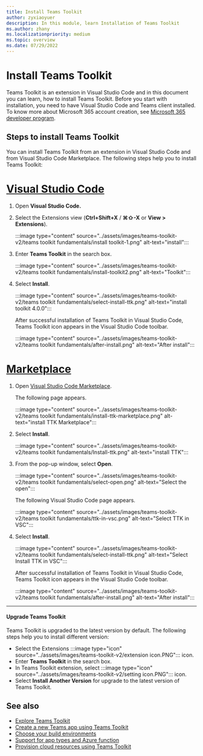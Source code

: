 ```yaml
---
title: Install Teams Toolkit 
author: zyxiaoyuer
description: In this module, learn Installation of Teams Toolkit
ms.author: zhany
ms.localizationpriority: medium
ms.topic: overview
ms.date: 07/29/2022
---
```


# Install Teams Toolkit

Teams Toolkit is an extension in Visual Studio Code and in this document you can learn, how to install Teams Toolkit. Before you start with installation, you need to have Visual Studio Code and Teams client installed. To know more about Microsoft 365 account creation, see [Microsoft 365 developer program](tools-prerequisites.md#microsoft-365-developer-program).

## Steps to install Teams Toolkit

You can install Teams Toolkit from an extension in Visual Studio Code and from Visual Studio Code Marketplace. The following steps help you to install Teams Toolkit:

# [Visual Studio Code](#tab/vscode)

1. Open **Visual Studio Code.**
1. Select the Extensions view (**Ctrl+Shift+X** / **⌘⇧-X** or **View > Extensions**).

   :::image type="content" source="../assets/images/teams-toolkit-v2/teams toolkit fundamentals/install toolkit-1.png" alt-text="install":::

1. Enter **Teams Toolkit** in the search box.

   :::image type="content" source="../assets/images/teams-toolkit-v2/teams toolkit fundamentals/install-toolkit2.png" alt-text="Toolkit":::

1. Select **Install**.
  
   :::image type="content" source="../assets/images/teams-toolkit-v2/teams toolkit fundamentals/select-install-ttk.png" alt-text="install toolkit 4.0.0":::

   After successful installation of Teams Toolkit in Visual Studio Code, Teams Toolkit icon appears in the Visual Studio Code toolbar.

   :::image type="content" source="../assets/images/teams-toolkit-v2/teams toolkit fundamentals/after-install.png" alt-text="After install":::

# [Marketplace](#tab/marketplace)

1. Open [Visual Studio Code Marketplace](https://marketplace.visualstudio.com/items?itemName=TeamsDevApp.ms-teams-vscode-extension).

   The following page appears.

   :::image type="content" source="../assets/images/teams-toolkit-v2/teams toolkit fundamentals/install-ttk-marketplace.png" alt-text="install TTK Marketplace":::

1. Select **Install**.

   :::image type="content" source="../assets/images/teams-toolkit-v2/teams toolkit fundamentals/Install-ttk.png" alt-text="install TTK":::

1. From the pop-up window, select **Open**.

   :::image type="content" source="../assets/images/teams-toolkit-v2/teams toolkit fundamentals/select-open.png" alt-text="Select the open":::

   The following Visual Studio Code page appears.

   :::image type="content" source="../assets/images/teams-toolkit-v2/teams toolkit fundamentals/ttk-in-vsc.png" alt-text="Select TTK in VSC":::

1. Select **Install**.

   :::image type="content" source="../assets/images/teams-toolkit-v2/teams toolkit fundamentals/select-install-ttk.png" alt-text="Select Install TTK in VSC":::

   After successful installation of Teams Toolkit in Visual Studio Code, Teams Toolkit icon appears in the Visual Studio Code toolbar.

   :::image type="content" source="../assets/images/teams-toolkit-v2/teams toolkit fundamentals/after-install.png" alt-text="After install":::

---

#### Upgrade Teams Toolkit

Teams Toolkit is upgraded to the latest version by default. The following steps help you to install different version:

* Select the Extensions :::image type="icon" source="../assets/images/teams-toolkit-v2/extension icon.PNG"::: icon.
* Enter **Teams Toolkit**  in the search box.
* In Teams Toolkit extension, select :::image type="icon" source="../assets/images/teams-toolkit-v2/setting icon.PNG"::: icon.
* Select **Install Another Version** for upgrade to the latest version of Teams Toolkit.

## See also

* [Explore Teams Toolkit](explore-Teams-Toolkit.md)
* [Create a new Teams app using Teams Toolkit](create-new-project.md)
* [Choose your build environments](build-environments.md)
* [Support for app types and Azure function](app-types-and-azure-function.md)
* [Provision cloud resources using Teams Toolkit](provision.md)
